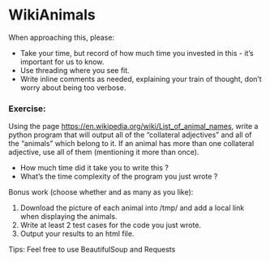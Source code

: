 # WikiAnimals

When approaching this, please:
- Take your time, but record of how much time you invested in this - it’s important for us to know.
- Use threading where you see fit.
- Write inline comments as needed, explaining your train of thought, don’t worry about being too verbose.

### Exercise:
Using the page https://en.wikipedia.org/wiki/List_of_animal_names, write a python program that will output all of the “collateral adjectives” and all of the “animals” which belong to it. If an animal has more than one collateral adjective, use all of them (mentioning it more than once).
- How much time did it take you to write this ?
- What’s the time complexity of the program you just wrote ?

Bonus work (choose whether and as many as you like):
1. Download the picture of each animal into /tmp/ and add a local link when displaying the animals.
1. Write at least 2 test cases for the code you just wrote.
1. Output your results to an html file.

Tips: Feel free to use BeautifulSoup and Requests